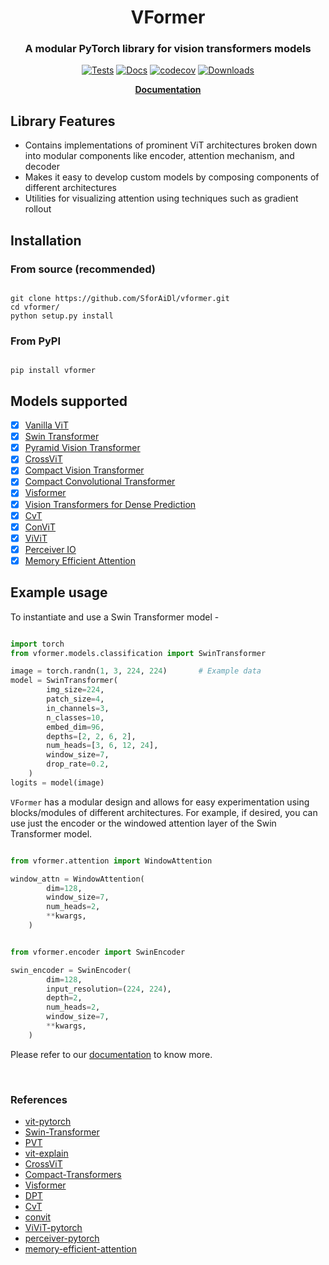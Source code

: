 <h1 align="center">VFormer</h1>
<h3 align="center">A modular PyTorch library for vision transformers models</h3>

<div align='center'>

[![Tests](https://github.com/SforAiDl/vformer/actions/workflows/package-test.yml/badge.svg)](https://github.com/SforAiDl/vformer/actions/workflows/package-test.yml)
[![Docs](https://readthedocs.org/projects/vformer/badge/?version=latest)](https://vformer.readthedocs.io/en/latest/?badge=latest)
[![codecov](https://codecov.io/gh/SforAiDl/vformer/branch/main/graph/badge.svg?token=5QKCZ67CM2)](https://codecov.io/gh/SforAiDl/vformer)
[![Downloads](https://pepy.tech/badge/vformer)](https://pepy.tech/project/vformer)

**[Documentation](https://vformer.readthedocs.io/en/latest/)**

</div>

## Library Features

- Contains implementations of prominent ViT architectures broken down into modular components like encoder, attention mechanism, and decoder
- Makes it easy to develop custom models by composing components of different architectures
- Utilities for visualizing attention using techniques such as gradient rollout

## Installation

### From source (recommended)

```shell

git clone https://github.com/SforAiDl/vformer.git
cd vformer/
python setup.py install

```

### From PyPI

```shell

pip install vformer

```

## Models supported

- [x] [Vanilla ViT](https://arxiv.org/abs/2010.11929)
- [x] [Swin Transformer](https://arxiv.org/abs/2103.14030)
- [x] [Pyramid Vision Transformer](https://arxiv.org/abs/2102.12122)
- [x] [CrossViT](https://arxiv.org/abs/2103.14899)
- [x] [Compact Vision Transformer](https://arxiv.org/abs/2104.05704)
- [x] [Compact Convolutional Transformer](https://arxiv.org/abs/2104.05704)
- [x] [Visformer](https://arxiv.org/abs/2104.12533)
- [x] [Vision Transformers for Dense Prediction](https://arxiv.org/abs/2103.13413)
- [x] [CvT](https://arxiv.org/abs/2103.15808)
- [x] [ConViT](https://arxiv.org/abs/2103.10697)
- [x] [ViViT](https://arxiv.org/abs/2103.15691)
- [x] [Perceiver IO](https://arxiv.org/abs/2107.14795)
- [x] [Memory Efficient Attention](https://arxiv.org/abs/2112.05682)

## Example usage

To instantiate and use a Swin Transformer model -

```python

import torch
from vformer.models.classification import SwinTransformer

image = torch.randn(1, 3, 224, 224)       # Example data
model = SwinTransformer(
        img_size=224,
        patch_size=4,
        in_channels=3,
        n_classes=10,
        embed_dim=96,
        depths=[2, 2, 6, 2],
        num_heads=[3, 6, 12, 24],
        window_size=7,
        drop_rate=0.2,
    )
logits = model(image)
```

`VFormer` has a modular design and allows for easy experimentation using blocks/modules of different architectures. For example, if desired, you can use just the encoder or the windowed attention layer of the Swin Transformer model.

```python

from vformer.attention import WindowAttention

window_attn = WindowAttention(
        dim=128,
        window_size=7,
        num_heads=2,
        **kwargs,
    )

```

```python

from vformer.encoder import SwinEncoder

swin_encoder = SwinEncoder(
        dim=128,
        input_resolution=(224, 224),
        depth=2,
        num_heads=2,
        window_size=7,
        **kwargs,
    )

```

Please refer to our [documentation](https://vformer.readthedocs.io/en/latest/) to know more.

<br>

### References

- [vit-pytorch](https://github.com/lucidrains/vit-pytorch)
- [Swin-Transformer](https://github.com/microsoft/Swin-Transformer)
- [PVT](https://github.com/whai362/PVT)
- [vit-explain](https://github.com/jacobgil/vit-explain)
- [CrossViT](https://github.com/IBM/CrossViT)
- [Compact-Transformers](https://github.com/SHI-Labs/Compact-Transformers)
- [Visformer](https://github.com/danczs/Visformer)
- [DPT](https://github.com/isl-org/DPT)
- [CvT](https://github.com/microsoft/CvT)
- [convit](https://github.com/facebookresearch/convit)
- [ViViT-pytorch](https://github.com/rishikksh20/ViViT-pytorch)
- [perceiver-pytorch](https://github.com/lucidrains/perceiver-pytorch)
- [memory-efficient-attention](https://github.com/AminRezaei0x443/memory-efficient-attention)
<!-- <br>

<details>
  <summary><strong>Citations</strong> (click to expand)</summary>

<br>

<b>An Image is Worth 16x16 Words: Transformers for Image Recognition at Scale</b>
```bibtex
@article{dosovitskiy2020vit,
  title={An Image is Worth 16x16 Words: Transformers for Image Recognition at Scale},
  author={Dosovitskiy, Alexey and Beyer, Lucas and Kolesnikov, Alexander and Weissenborn, Dirk and Zhai, Xiaohua and Unterthiner, Thomas and  Dehghani, Mostafa and Minderer, Matthias and Heigold, Georg and Gelly, Sylvain and Uszkoreit, Jakob and Houlsby, Neil},
  journal={ICLR},
  year={2021}
}
```

<b>Swin Transformer: Hierarchical Vision Transformer using Shifted Windows</b>
```bibtex
@article{liu2021Swin,
  title={Swin Transformer: Hierarchical Vision Transformer using Shifted Windows},
  author={Liu, Ze and Lin, Yutong and Cao, Yue and Hu, Han and Wei, Yixuan and Zhang, Zheng and Lin, Stephen and Guo, Baining},
  journal={arXiv preprint arXiv:2103.14030},
  year={2021}
}
```

<b>Pyramid Vision Transformer: A Versatile Backbone for Dense Prediction without Convolutions</b>
```bibtex
@misc{wang2021pyramid,
      title={Pyramid Vision Transformer: A Versatile Backbone for Dense Prediction without Convolutions},
      author={Wenhai Wang and Enze Xie and Xiang Li and Deng-Ping Fan and Kaitao Song and Ding Liang and Tong Lu and Ping Luo and Ling Shao},
      year={2021},
      eprint={2102.12122},
      archivePrefix={arXiv},
      primaryClass={cs.CV}
}
```
<b> CrossViT: Cross-Attention Multi-Scale Vision Transformer for Image Classification </b>

```bibtex
@inproceedings{chen2021crossvit,
    title={{CrossViT: Cross-Attention Multi-Scale Vision Transformer for Image Classification}},
    author={Chun-Fu (Richard) Chen and Quanfu Fan and Rameswar Panda},
    booktitle={International Conference on Computer Vision (ICCV)},
    year={2021}
}
```

<b> Escaping the Big Data Paradigm with Compact Transformers </b>

```bibtex
@article{hassani2021escaping,
	title        = {Escaping the Big Data Paradigm with Compact Transformers},
	author       = {Ali Hassani and Steven Walton and Nikhil Shah and Abulikemu Abuduweili and Jiachen Li and Humphrey Shi},
	year         = 2021,
	url          = {https://arxiv.org/abs/2104.05704},
	eprint       = {2104.05704},
	archiveprefix = {arXiv},
	primaryclass = {cs.CV}
}
```

<b>Visformer: The Vision-friendly Transformer</b>

```bibtex
@misc{chen2021visformer,
      title={Visformer: The Vision-friendly Transformer},
      author={Zhengsu Chen and Lingxi Xie and Jianwei Niu and Xuefeng Liu and Longhui Wei and Qi Tian},
      year={2021},
      eprint={2104.12533},
      archivePrefix={arXiv},
      primaryClass={cs.CV}
}
```

<b>Vision Transformers for Dense Prediction</b>

```bibtex
@misc{ranftl2021vision,
      title={Vision Transformers for Dense Prediction},
      author={René Ranftl and Alexey Bochkovskiy and Vladlen Koltun},
      year={2021},
      eprint={2103.13413},
      archivePrefix={arXiv},
      primaryClass={cs.CV}
}
```
</details> -->
